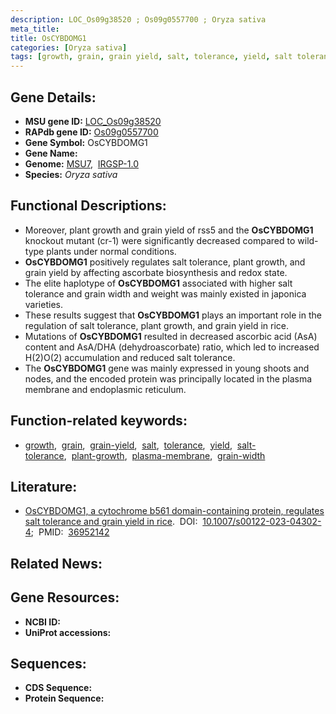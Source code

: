 ```yaml
---
description: LOC_Os09g38520 ; Os09g0557700 ; Oryza sativa
meta_title:
title: OsCYBDOMG1
categories: [Oryza sativa]
tags: [growth, grain, grain yield, salt, tolerance, yield, salt tolerance, plant growth, plasma membrane, grain width]
---
```


## Gene Details:
- **MSU gene ID:** [LOC_Os09g38520](http://rice.uga.edu/cgi-bin/ORF_infopage.cgi?orf=LOC_Os09g38520)  
- **RAPdb gene ID:** [Os09g0557700](https://rapdb.dna.affrc.go.jp/locus/?name=Os09g0557700)  
- **Gene Symbol:** OsCYBDOMG1
- **Gene Name:**
- **Genome:**  [MSU7](http://rice.uga.edu/),&nbsp;&nbsp;[IRGSP-1.0](https://rapdb.dna.affrc.go.jp/download/irgsp1.html)
- **Species:** *Oryza sativa*

## Functional Descriptions:
   - Moreover, plant growth and grain yield of rss5 and the **OsCYBDOMG1** knockout mutant (cr-1) were significantly decreased compared to wild-type plants under normal conditions.
   - **OsCYBDOMG1** positively regulates salt tolerance, plant growth, and grain yield by affecting ascorbate biosynthesis and redox state.
   - The elite haplotype of **OsCYBDOMG1** associated with higher salt tolerance and grain width and weight was mainly existed in japonica varieties.
   - These results suggest that **OsCYBDOMG1** plays an important role in the regulation of salt tolerance, plant growth, and grain yield in rice.
   - Mutations of **OsCYBDOMG1** resulted in decreased ascorbic acid (AsA) content and AsA/DHA (dehydroascorbate) ratio, which led to increased H(2)O(2) accumulation and reduced salt tolerance.
   - The **OsCYBDOMG1** gene was mainly expressed in young shoots and nodes, and the encoded protein was principally located in the plasma membrane and endoplasmic reticulum.

## Function-related keywords:
   - [growth](/tags/growth/),&nbsp;&nbsp;[grain](/tags/grain/),&nbsp;&nbsp;[grain-yield](/tags/grain-yield/),&nbsp;&nbsp;[salt](/tags/salt/),&nbsp;&nbsp;[tolerance](/tags/tolerance/),&nbsp;&nbsp;[yield](/tags/yield/),&nbsp;&nbsp;[salt-tolerance](/tags/salt-tolerance/),&nbsp;&nbsp;[plant-growth](/tags/plant-growth/),&nbsp;&nbsp;[plasma-membrane](/tags/plasma-membrane/),&nbsp;&nbsp;[grain-width](/tags/grain-width/)

## Literature:
   - [OsCYBDOMG1, a cytochrome b561 domain-containing protein, regulates salt tolerance and grain yield in rice](https://www.doi.org/10.1007/s00122-023-04302-4).&nbsp;&nbsp;DOI:&nbsp;&nbsp;[10.1007/s00122-023-04302-4](https://www.doi.org/10.1007/s00122-023-04302-4);&nbsp;&nbsp;PMID:&nbsp;&nbsp;[36952142](https://pubmed.ncbi.nlm.nih.gov/36952142/)

## Related News:

## Gene Resources:
- **NCBI ID:**  []()
- **UniProt accessions:** [](https://www.uniprot.org/uniprotkb//entry)

## Sequences:
- **CDS Sequence:**
- **Protein Sequence:**
